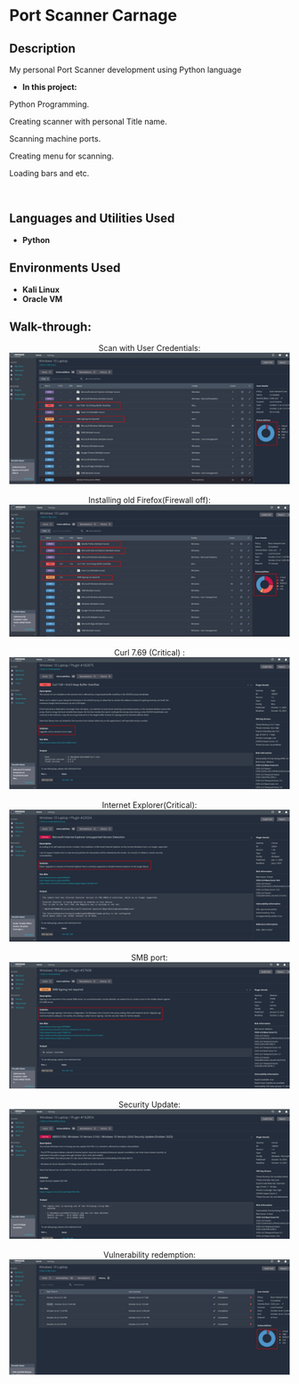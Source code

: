 <h1>Port Scanner Carnage</h1>

 

<h2>Description</h2>

My personal Port Scanner development using Python language


- <b>In this project:</b>


Python Programming.

Creating scanner with personal Title name. 

Scanning machine ports.

Creating menu for scanning.

Loading bars and etc.

<br />



<h2>Languages and Utilities Used</h2>

- <b>Python</b> 


<h2>Environments Used </h2>


- <b>Kali Linux</b> 
- <b>Oracle VM</b>

<h2>Walk-through:</h2>

<p align="center">
Scan with User Credentials: <br/>
<img src="https://github.com/Vlad774/Nessus-Vulnerability-Management-Lab/blob/main/Scanning%20with%20User%20credentials(Firewall%20on).jpg"/>
<br />
<br />
Installing old Firefox(Firewall off):  <br/>
<img src="https://github.com/Vlad774/Nessus-Vulnerability-Management-Lab/blob/main/installing%20old%20Firefox(Firewall%20off).jpg"/>
<br />
<br />
Curl 7.69 (Critical) : <br/>
<img src="https://github.com/Vlad774/Nessus-Vulnerability-Management-Lab/blob/main/Curl%207.69%20(Critical).jpg"/>
<br />
<br />
Internet Explorer(Critical):  <br/>
<img src="https://github.com/Vlad774/Nessus-Vulnerability-Management-Lab/blob/main/Internet%20Explorer(Critical).jpg"/>
<br />
<br />
SMB port:  <br/>
<img src="https://github.com/Vlad774/Nessus-Vulnerability-Management-Lab/blob/main/SMB%20port.jpg"/>
<br />
<br />
Security Update:  <br/>
<img src="https://github.com/Vlad774/Nessus-Vulnerability-Management-Lab/blob/main/Security%20Update.jpg"/>
<br />
<br />
Vulnerability redemption:  <br/>
<img src="https://github.com/Vlad774/Nessus-Vulnerability-Management-Lab/blob/main/Vulnerability%20redemption.jpg"/>

</p>

<!--
 ```diff
- text in red
+ text in green
! text in orange
# text in gray
@@ text in purple (and bold)@@
```
--!>
